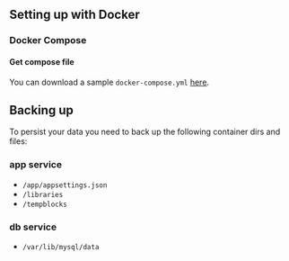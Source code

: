 ## Setting up with Docker


### Docker Compose

#### Get compose file

You can download a sample `docker-compose.yml` [here](https://github.com/Dobrasync/api/blob/main/docs/docker/docker-compose.yml).


## Backing up

To persist your data you need to back up the following container dirs and files:

### app service

- `/app/appsettings.json`
- `/libraries`
- `/tempblocks`

### db service

- `/var/lib/mysql/data`
